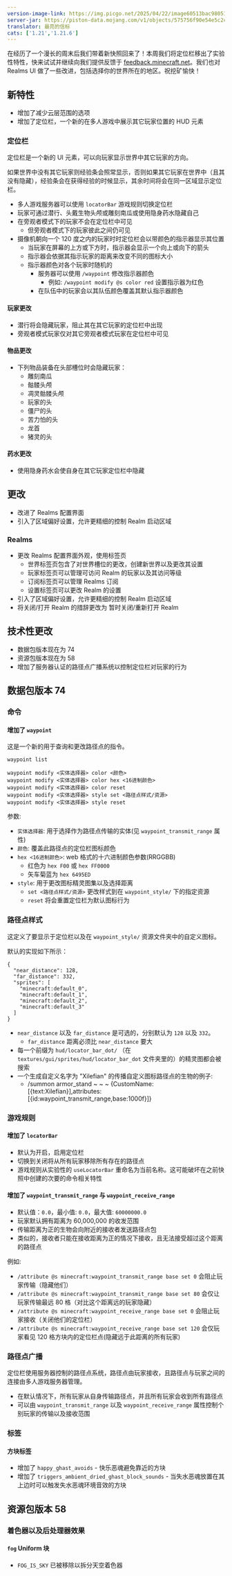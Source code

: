 ```yaml
---
version-image-link: https://img.picgo.net/2025/04/22/image60513bac9805104a.png
server-jar: https://piston-data.mojang.com/v1/objects/575756f90e54e5c2cd78997dd9e3579936aa9d6d/server.jar
translator: 最亮的信标
cats: ['1.21','1.21.6']
---
```


在经历了一个漫长的周末后我们带着新快照回来了！本周我们将定位栏移出了实验性特性，快来试试并继续向我们提供反馈于 [feedback.minecraft.net](http://feedback.minecraft.net/)。我们也对 Realms UI 做了一些改进，包括选择你的世界所在的地区。祝挖矿愉快！

## 新特性

- 增加了减少云层范围的选项
- 增加了定位栏，一个新的在多人游戏中展示其它玩家位置的 HUD 元素

### 定位栏

定位栏是一个新的 UI 元素，可以向玩家显示世界中其它玩家的方向。

如果世界中没有其它玩家则经验条会照常显示，否则如果其它玩家在世界中（且其没有隐藏），经验条会在获得经验的时候显示，其余时间将会在同一区域显示定位栏。

- 多人游戏服务器可以使用 `locatorBar` 游戏规则切换定位栏
- 玩家可通过潜行、头戴生物头颅或雕刻南瓜或使用隐身药水隐藏自己
- 在旁观者模式下的玩家不会在定位栏中可见
  - 但旁观者模式下的玩家彼此之间仍可见
- 摄像机朝向一个 120 度之内的玩家时时定位栏会以带颜色的指示器显示其位置
  - 当玩家在屏幕的上方或下方时，指示器会显示一个向上或向下的箭头
  - 指示器会依据其指示玩家的距离来改变不同的图标大小
  - 指示器颜色对各个玩家时随机的
    - 服务器可以使用 `/waypoint` 修改指示器颜色
      - 例如: `/waypoint modify @s color red` 设置指示器为红色
    - 在队伍中的玩家会以其队伍颜色覆盖其默认指示器颜色

#### 玩家更改

- 潜行将会隐藏玩家，阻止其在其它玩家的定位栏中出现
- 旁观者模式玩家仅对其它旁观者模式玩家在定位栏中可见

#### 物品更改

- 下列物品装备在头部槽位时会隐藏玩家：
  - 雕刻南瓜
  - 骷髅头颅
  - 凋灵骷髅头颅
  - 玩家的头
  - 僵尸的头
  - 苦力怕的头
  - 龙首
  - 猪灵的头

#### 药水更改

- 使用隐身药水会使自身在其它玩家定位栏中隐藏

## 更改

- 改进了 Realms 配置界面
- 引入了区域偏好设置，允许更精细的控制 Realm 启动区域

### Realms

- 更改 Realms 配置界面外观，使用标签页
  - 世界标签页包含了对世界槽位的更改，创建新世界以及更改其设置
  - 玩家标签页可以管理可访问 Realm 的玩家以及其访问等级
  - 订阅标签页可以管理 Realms 订阅
  - 设置标签页可以更改 Realm 的设置
- 引入了区域偏好设置，允许更精细的控制 Realm 启动区域
- 将关闭/打开 Realm 的措辞更改为 暂时关闭/重新打开 Realm

## 技术性更改

- 数据包版本现在为 74
- 资源包版本现在为 58
- 增加了服务器认证的路径点广播系统以控制定位栏对玩家的行为

## 数据包版本 74

### 命令

#### 增加了 `waypoint`

这是一个新的用于查询和更改路径点的指令。

```
waypoint list

waypoint modify <实体选择器> color <颜色>
waypoint modify <实体选择器> color hex <16进制颜色>
waypoint modify <实体选择器> color reset
waypoint modify <实体选择器> style set <路径点样式/资源>
waypoint modify <实体选择器> style reset
```

参数:

- `实体选择器`: 用于选择作为路径点传输的实体(见 `waypoint_transmit_range` 属性)
- `颜色`: 覆盖此路径点的定位栏图标颜色
- `hex <16进制颜色>`: web 格式的十六进制颜色参数(RRGGBB)
  - 红色为 `hex F00` 或 `hex FF0000`
  - 矢车菊蓝为 `hex 6495ED`
- `style`: 用于更改图标精灵图集以及选择距离
  - `set <路径点样式/资源>` 更改样式到在 `waypoint_style/` 下的指定资源
  - `reset` 将会重置定位栏为默认图标行为

### 路径点样式

这定义了要显示于定位栏以及在 `waypoint_style/` 资源文件夹中的自定义图标。

默认的实现如下所示：

```
{
  "near_distance": 128,
  "far_distance": 332,
  "sprites": [
    "minecraft:default_0",
    "minecraft:default_1",
    "minecraft:default_2",
    "minecraft:default_3"
  ]
}
```

- `near_distance` 以及 `far_distance` 是可选的，分别默认为 `128` 以及 `332`。
  - `far_distance` 距离必须比 `near_distance` 要大
- 每一个前缀为 `hud/locator_bar_dot/` （在 `textures/gui/sprites/hud/locator_bar_dot` 文件夹里的）的精灵图都会被搜索
- 一个生成自定义名字为 "Xilefian" 的传播自定义图标路径点的生物的例子:
  - /summon armor_stand ~ ~ ~ {CustomName:[{text:Xilefian}],attributes:[{id:waypoint_transmit_range,base:1000f}]}

### 游戏规则

#### 增加了 `locatorBar` 

- 默认为开启，启用定位栏
- 切换到关闭将从所有玩家移除所有存在的路径点
- 游戏规则从实验性的 `useLocatorBar` 重命名为当前名称。这可能破坏在之前快照中创建的次要的命令相关特性

#### 增加了 `waypoint_transmit_range` 与 `waypoint_receive_range`
- 默认值：`0.0`，最小值: `0.0`，最大值: `60000000.0`
- 玩家默认拥有距离为 60,000,000 的收发范围
- 传输距离为正的生物会向附近的接收者发送路径点包
- 类似的，接收者只能在接收距离为正的情况下接收，且无法接受超过这个距离的路径点

例如:

- `/attribute @s minecraft:waypoint_transmit_range base set 0` 会阻止玩家传输（隐藏他们）
- `/attribute @s minecraft:waypoint_transmit_range base set 80` 会仅让玩家传输最远 80 格（对比这个距离远的玩家隐藏）
- `/attribute @s minecraft:waypoint_receive_range base set 0` 会阻止玩家接收（关闭他们的定位栏）
- `/attribute @s minecraft:waypoint_receive_range base set 120` 会仅玩家看见 120 格方块内的定位栏点(隐藏远于此距离的所有玩家)

### 路径点广播

定位栏使用服务器控制的路径点系统，路径点由玩家接收，且路径点与玩家之间的连接由多人游戏服务器管理。

- 在默认情况下，所有玩家从自身传输路径点，并且所有玩家会收到所有路径点
- 可以由 `waypoint_transmit_range` 以及 `waypoint_receive_range` 属性控制个别玩家的传输以及接收范围

### 标签

#### 方块标签

- 增加了 `happy_ghast_avoids` - 快乐恶魂避免靠近的方块
- 增加了 `triggers_ambient_dried_ghast_block_sounds` - 当失水恶魂放置在其上边时可以触发失水恶魂环境音效的方块

## 资源包版本 58

### 着色器以及后处理器效果

#### `fog` Uniform 块

- `FOG_IS_SKY` 已被移除以拆分天空着色器